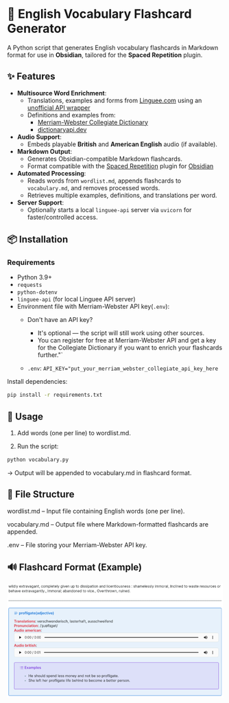 # 📘 English Vocabulary Flashcard Generator

A Python script that generates English vocabulary flashcards in Markdown format for use in **Obsidian**, tailored for the **Spaced Repetition** plugin.

## ✨ Features

- **Multisource Word Enrichment**:
  - Translations, examples and forms from [Linguee.com](https://www.linguee.com) using an [unofficial API wrapper](https://linguee-api.fly.dev/docs)
  - Definitions and examples from:
    - [Merriam-Webster Collegiate Dictionary](https://www.merriam-webster.com/)
    - [dictionaryapi.dev](https://dictionaryapi.dev/)
- **Audio Support**:
  - Embeds playable **British** and **American English** audio (if available).
- **Markdown Output**:
  - Generates Obsidian-compatible Markdown flashcards.
  - Format compatible with the [Spaced Repetition](https://github.com/st3v3nmw/obsidian-spaced-repetition) plugin for [Obsidian](https://www.obdisian.md)
- **Automated Processing**:
  - Reads words from `wordlist.md`, appends flashcards to `vocabulary.md`, and removes processed words.
  - Retrieves multiple examples, definitions, and translations per word.
- **Server Support**:
  - Optionally starts a local `linguee-api` server via `uvicorn` for faster/controlled access.

## 📦 Installation

### Requirements

- Python 3.9+
- `requests`
- `python-dotenv`
- `linguee-api` (for local Linguee API server)
- Environment file with Merriam-Webster API key(`.env`):
  - Don't have an API key?
    - It's optional — the script will still work using other sources.
    - You can register for free at Merriam-Webster API and get a key for the Collegiate Dictionary if you want to enrich your flashcards further."`

  - `.env`: `API_KEY="put_your_merriam_webster_collegiate_api_key_here`

Install dependencies:

```bash
pip install -r requirements.txt
```

## 🚀 Usage

1. Add words (one per line) to wordlist.md.

2. Run the script:

```bash
python vocabulary.py
```

-> Output will be appended to vocabulary.md in flashcard format.

## 📁 File Structure

wordlist.md – Input file containing English words (one per line).

vocabulary.md – Output file where Markdown-formatted flashcards are appended.

.env – File storing your Merriam-Webster API key.

## 🔊 Flashcard Format (Example)

![Example](flashcard_example_light.png)
